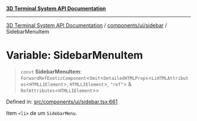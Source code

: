[**3D Terminal System API Documentation**](../../../../README.md)

***

[3D Terminal System API Documentation](../../../../README.md) / [components/ui/sidebar](../README.md) / SidebarMenuItem

# Variable: SidebarMenuItem

> `const` **SidebarMenuItem**: `ForwardRefExoticComponent`\<`Omit`\<`DetailedHTMLProps`\<`LiHTMLAttributes`\<`HTMLLIElement`\>, `HTMLLIElement`\>, `"ref"`\> & `RefAttributes`\<`HTMLLIElement`\>\>

Defined in: [src/components/ui/sidebar.tsx:661](https://github.com/Dicommunitas/ThreeJS_Terminal_3D/blob/afa16084199c8b26e5e606d73d21408027534f3a/src/components/ui/sidebar.tsx#L661)

Item `<li>` de um `SidebarMenu`.

